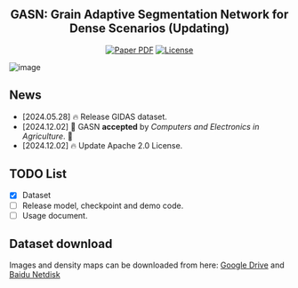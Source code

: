 
<h2 align="center">GASN: Grain Adaptive Segmentation Network for Dense Scenarios (Updating)</h2>
<p align="center">
  <a href=#><img src='https://img.shields.io/badge/Paper-GASN-blue' alt='Paper PDF'></a>
  <a href=#><img src='https://img.shields.io/badge/License-MIT-green' alt='License'></a>
</p>

![image](res/img/gasn.png)

## News
- [2024.05.28] 🔥 Release GIDAS dataset.
- [2024.12.02] 🎉 GASN **accepted** by *Computers and Electronics in Agriculture*. 🎉
- [2024.12.02] 🔥 Update Apache 2.0 License.

## TODO List
- [x] Dataset
- [ ] Release model, checkpoint and demo code. 
- [ ] Usage document.

## Dataset download 
Images and density maps can be downloaded from here:
[Google Drive](https://drive.google.com/file/d/1YG9MduSmoVmiVmcmADSVPlBPSCnT9hIs/view?usp=drive_link)
and
[Baidu Netdisk](https://pan.baidu.com/s/14t8I_k5qMUXdZPM2B5APxQ?pwd=gasn )

